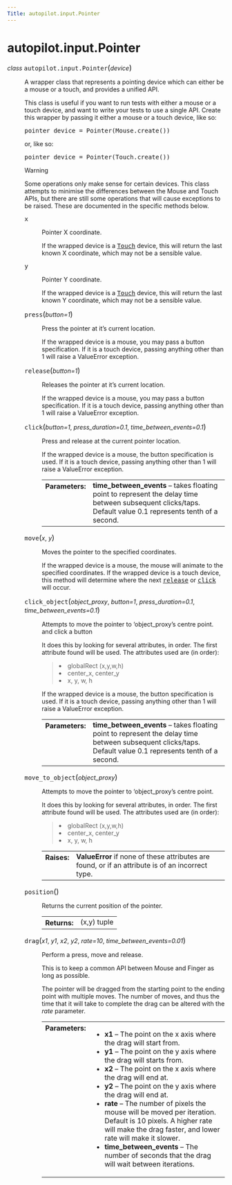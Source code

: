 ```yaml
---
Title: autopilot.input.Pointer
---
```


# autopilot.input.Pointer

<dl class="class">
<dt id="autopilot.input.Pointer">
<em class="property">class </em><tt class="descclassname">autopilot.input.</tt><tt class="descname">Pointer</tt><big>(</big><em>device</em><big>)</big><a class="reference internal" href="#Pointer"></a><a class="headerlink" href="#autopilot.input.Pointer" title="Permalink to this definition"></a></dt>
<dd><p>A wrapper class that represents a pointing device which can either be a
mouse or a touch, and provides a unified API.</p>
<p>This class is useful if you want to run tests with either a mouse or a
touch device, and want to write your tests to use a single API. Create
this wrapper by passing it either a mouse or a touch device, like so:</p>
<pre><span class="n">pointer_device</span> <span class="o">=</span> <span class="n">Pointer</span><span class="p">(</span><span class="n">Mouse</span><span class="o">.</span><span class="n">create</span><span class="p">())</span>
</pre>
<p>or, like so:</p>
<pre><span class="n">pointer_device</span> <span class="o">=</span> <span class="n">Pointer</span><span class="p">(</span><span class="n">Touch</span><span class="o">.</span><span class="n">create</span><span class="p">())</span>
</pre>
<p class="first admonition-title">Warning</p>
<p class="last">Some operations only make sense for certain devices. This class
attempts to minimise the differences between the Mouse and Touch APIs,
but there are still some operations that will cause exceptions to be
raised. These are documented in the specific methods below.</p>
<dl class="attribute">
<dt id="autopilot.input.Pointer.x">
<tt class="descname">x</tt><a class="reference internal" href="#Pointer.x"></a><a class="headerlink" href="#autopilot.input.Pointer.x" title="Permalink to this definition"></a></dt>
<dd><p>Pointer X coordinate.</p>
<p>If the wrapped device is a <a class="reference internal" href="../1.5.0/autopilot.input.Touch.md#autopilot.input.Touch" title="autopilot.input.Touch"><tt class="xref py py-class docutils literal"><span class="pre">Touch</span></tt></a> device, this will return the
last known X coordinate, which may not be a sensible value.</p>
</dd></dl>
<dl class="attribute">
<dt id="autopilot.input.Pointer.y">
<tt class="descname">y</tt><a class="reference internal" href="#Pointer.y"></a><a class="headerlink" href="#autopilot.input.Pointer.y" title="Permalink to this definition"></a></dt>
<dd><p>Pointer Y coordinate.</p>
<p>If the wrapped device is a <a class="reference internal" href="../1.5.0/autopilot.input.Touch.md#autopilot.input.Touch" title="autopilot.input.Touch"><tt class="xref py py-class docutils literal"><span class="pre">Touch</span></tt></a> device, this will return the
last known Y coordinate, which may not be a sensible value.</p>
</dd></dl>
<dl class="method">
<dt id="autopilot.input.Pointer.press">
<tt class="descname">press</tt><big>(</big><em>button=1</em><big>)</big><a class="reference internal" href="#Pointer.press"></a><a class="headerlink" href="#autopilot.input.Pointer.press" title="Permalink to this definition"></a></dt>
<dd><p>Press the pointer at it&#8217;s current location.</p>
<p>If the wrapped device is a mouse, you may pass a button specification.
If it is a touch device, passing anything other than 1 will raise a
ValueError exception.</p>
</dd></dl>
<dl class="method">
<dt id="autopilot.input.Pointer.release">
<tt class="descname">release</tt><big>(</big><em>button=1</em><big>)</big><a class="reference internal" href="#Pointer.release"></a><a class="headerlink" href="#autopilot.input.Pointer.release" title="Permalink to this definition"></a></dt>
<dd><p>Releases the pointer at it&#8217;s current location.</p>
<p>If the wrapped device is a mouse, you may pass a button specification.
If it is a touch device, passing anything other than 1 will raise a
ValueError exception.</p>
</dd></dl>
<dl class="method">
<dt id="autopilot.input.Pointer.click">
<tt class="descname">click</tt><big>(</big><em>button=1</em>, <em>press_duration=0.1</em>, <em>time_between_events=0.1</em><big>)</big><a class="reference internal" href="#Pointer.click"></a><a class="headerlink" href="#autopilot.input.Pointer.click" title="Permalink to this definition"></a></dt>
<dd><p>Press and release at the current pointer location.</p>
<p>If the wrapped device is a mouse, the button specification is used. If
it is a touch device, passing anything other than 1 will raise a
ValueError exception.</p>
<table class="docutils field-list" frame="void" rules="none">
<col class="field-name" />
<col class="field-body" />
<tbody valign="top">
<tr class="field-odd field"><th class="field-name">Parameters:</th><td class="field-body"><strong>time_between_events</strong> &#8211; takes floating point to represent the
delay time between subsequent clicks/taps. Default value 0.1
represents tenth of a second.</td>
</tr>
</tbody>
</table>
</dd></dl>
<dl class="method">
<dt id="autopilot.input.Pointer.move">
<tt class="descname">move</tt><big>(</big><em>x</em>, <em>y</em><big>)</big><a class="reference internal" href="#Pointer.move"></a><a class="headerlink" href="#autopilot.input.Pointer.move" title="Permalink to this definition"></a></dt>
<dd><p>Moves the pointer to the specified coordinates.</p>
<p>If the wrapped device is a mouse, the mouse will animate to the
specified coordinates. If the wrapped device is a touch device, this
method will determine where the next <a class="reference internal" href="#autopilot.input.Pointer.release" title="autopilot.input.Pointer.release"><tt class="xref py py-meth docutils literal"><span class="pre">release</span></tt></a> or
<a class="reference internal" href="#autopilot.input.Pointer.click" title="autopilot.input.Pointer.click"><tt class="xref py py-meth docutils literal"><span class="pre">click</span></tt></a> will occur.</p>
</dd></dl>
<dl class="method">
<dt id="autopilot.input.Pointer.click_object">
<tt class="descname">click_object</tt><big>(</big><em>object_proxy</em>, <em>button=1</em>, <em>press_duration=0.1</em>, <em>time_between_events=0.1</em><big>)</big><a class="reference internal" href="#Pointer.click_object"></a><a class="headerlink" href="#autopilot.input.Pointer.click_object" title="Permalink to this definition"></a></dt>
<dd><p>Attempts to move the pointer to &#8216;object_proxy&#8217;s centre point.
and click a button</p>
<p>It does this by looking for several attributes, in order. The first
attribute found will be used. The attributes used are (in order):</p>
<blockquote>
<li>globalRect (x,y,w,h)</li>
<li>center_x, center_y</li>
<li>x, y, w, h</li>
</ul>
</blockquote>
<p>If the wrapped device is a mouse, the button specification is used. If
it is a touch device, passing anything other than 1 will raise a
ValueError exception.</p>
<table class="docutils field-list" frame="void" rules="none">
<col class="field-name" />
<col class="field-body" />
<tbody valign="top">
<tr class="field-odd field"><th class="field-name">Parameters:</th><td class="field-body"><strong>time_between_events</strong> &#8211; takes floating point to represent the
delay time between subsequent clicks/taps. Default value 0.1
represents tenth of a second.</td>
</tr>
</tbody>
</table>
</dd></dl>
<dl class="method">
<dt id="autopilot.input.Pointer.move_to_object">
<tt class="descname">move_to_object</tt><big>(</big><em>object_proxy</em><big>)</big><a class="reference internal" href="#Pointer.move_to_object"></a><a class="headerlink" href="#autopilot.input.Pointer.move_to_object" title="Permalink to this definition"></a></dt>
<dd><p>Attempts to move the pointer to &#8216;object_proxy&#8217;s centre point.</p>
<p>It does this by looking for several attributes, in order. The first
attribute found will be used. The attributes used are (in order):</p>
<blockquote>
<li>globalRect (x,y,w,h)</li>
<li>center_x, center_y</li>
<li>x, y, w, h</li>
</ul>
</blockquote>
<table class="docutils field-list" frame="void" rules="none">
<col class="field-name" />
<col class="field-body" />
<tbody valign="top">
<tr class="field-odd field"><th class="field-name">Raises:</th><td class="field-body"><strong>ValueError</strong> if none of these attributes are found, or if an
attribute is of an incorrect type.</td>
</tr>
</tbody>
</table>
</dd></dl>
<dl class="method">
<dt id="autopilot.input.Pointer.position">
<tt class="descname">position</tt><big>(</big><big>)</big><a class="reference internal" href="#Pointer.position"></a><a class="headerlink" href="#autopilot.input.Pointer.position" title="Permalink to this definition"></a></dt>
<dd><p>Returns the current position of the pointer.</p>
<table class="docutils field-list" frame="void" rules="none">
<col class="field-name" />
<col class="field-body" />
<tbody valign="top">
<tr class="field-odd field"><th class="field-name">Returns:</th><td class="field-body">(x,y) tuple</td>
</tr>
</tbody>
</table>
</dd></dl>
<dl class="method">
<dt id="autopilot.input.Pointer.drag">
<tt class="descname">drag</tt><big>(</big><em>x1</em>, <em>y1</em>, <em>x2</em>, <em>y2</em>, <em>rate=10</em>, <em>time_between_events=0.01</em><big>)</big><a class="reference internal" href="#Pointer.drag"></a><a class="headerlink" href="#autopilot.input.Pointer.drag" title="Permalink to this definition"></a></dt>
<dd><p>Perform a press, move and release.</p>
<p>This is to keep a common API between Mouse and Finger as long as
possible.</p>
<p>The pointer will be dragged from the starting point to the ending point
with multiple moves. The number of moves, and thus the time that it
will take to complete the drag can be altered with the <cite>rate</cite>
parameter.</p>
<table class="docutils field-list" frame="void" rules="none">
<col class="field-name" />
<col class="field-body" />
<tbody valign="top">
<tr class="field-odd field"><th class="field-name">Parameters:</th><td class="field-body"><ul class="first last simple">
<li><strong>x1</strong> &#8211; The point on the x axis where the drag will start from.</li>
<li><strong>y1</strong> &#8211; The point on the y axis where the drag will starts from.</li>
<li><strong>x2</strong> &#8211; The point on the x axis where the drag will end at.</li>
<li><strong>y2</strong> &#8211; The point on the y axis where the drag will end at.</li>
<li><strong>rate</strong> &#8211; The number of pixels the mouse will be moved per
iteration. Default is 10 pixels. A higher rate will make the drag
faster, and lower rate will make it slower.</li>
<li><strong>time_between_events</strong> &#8211; The number of seconds that the drag will
wait between iterations.</li>
</ul>
</td>
</tr>
</tbody>
</table>
</dd></dl>
</dd></dl>
